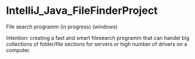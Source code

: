 # IntelliJ_Java_FileFinderProject
File search programm (in progress) (windows)

Intention: creating a fast and smart filesearch programm that can handel big collections of folder/file sections for servers or high number of drivers on a computer.
